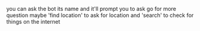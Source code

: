 you can ask the bot its name and it'll prompt you to ask go for more question maybe 'find location' to ask for location and 'search' to check for things on the internet
